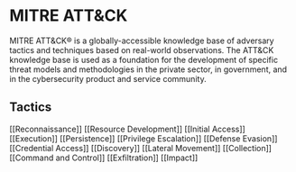 # MITRE ATT&CK

MITRE ATT&CK® is a globally-accessible knowledge base of adversary tactics and techniques based on real-world observations. The ATT&CK knowledge base is used as a foundation for the development of specific threat models and methodologies in the private sector, in government, and in the cybersecurity product and service community.

## Tactics

[[Reconnaissance]]
[[Resource Development]]
[[Initial Access]]
[[Execution]]
[[Persistence]]
[[Privilege Escalation]]
[[Defense Evasion]]
[[Credential Access]]
[[Discovery]]
[[Lateral Movement]]
[[Collection]]
[[Command and Control]]
[[Exfiltration]]
[[Impact]]